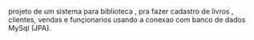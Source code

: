 projeto de um sistema para biblioteca , pra fazer cadastro de livros , clientes, 
vendas e funçionarios usando a conexao com banco de dados MySql (JPA).
